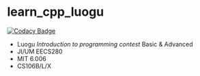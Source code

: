 # learn_cpp_luogu

[![Codacy Badge](https://api.codacy.com/project/badge/Grade/bc8d1733656b4b1187713889ddcf53e8)](https://app.codacy.com/gh/Frank0415/my_cpp_luogu?utm_source=github.com&utm_medium=referral&utm_content=Frank0415/my_cpp_luogu&utm_campaign=Badge_Grade)

- Luogu _Introduction to programming contest_ Basic & Advanced
- JI/UM EECS280
- MIT 6.006
- CS106B/L/X
